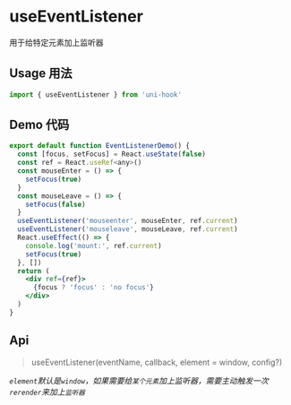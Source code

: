 # useEventListener

用于给特定元素加上监听器

## Usage 用法

```jsx
import { useEventListener } from 'uni-hook'
```

## Demo 代码

```jsx
export default function EventListenerDemo() {
  const [focus, setFocus] = React.useState(false)
  const ref = React.useRef<any>()
  const mouseEnter = () => {
    setFocus(true)
  }
  const mouseLeave = () => {
    setFocus(false)
  }
  useEventListener('mouseenter', mouseEnter, ref.current)
  useEventListener('mouseleave', mouseLeave, ref.current)
  React.useEffect(() => {
    console.log('mount:', ref.current)
    setFocus(true)
  }, [])
  return (
    <div ref={ref}>
      {focus ? 'focus' : 'no focus'}
    </div>
  )
}
```

## Api

> useEventListener(eventName, callback, element = window, config?)

*`element`默认是`window`，如果需要给`某个元素`加上监听器，需要主动触发一次`rerender`来加上`监听器`*